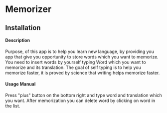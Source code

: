 # Memorizer

## Installation

#### Description

Purpose, of this app is to help you learn new language, by providing you app that give you opportunity to store words which you want to memorize.
You need to insert words by yourself typing Word which you want to memorize and its translation. The goal of self typing is to help you memorize faster, it is proved by science that writing helps memorize faster.


#### Usage Manual

Press "plus" button on the bottom right and type word and translation which you want.
After memorization you can delete word by clicking on word in the list.

